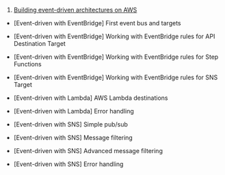 1. [Building event-driven architectures on AWS](https://catalog.us-east-1.prod.workshops.aws/workshops/63320e83-6abc-493d-83d8-f822584fb3cb/en-US)

- [Event-driven with EventBridge] First event bus and targets
- [Event-driven with EventBridge] Working with EventBridge rules for API Destination Target
- [Event-driven with EventBridge] Working with EventBridge rules for Step Functions
- [Event-driven with EventBridge] Working with EventBridge rules for SNS Target

- [Event-driven with Lambda] AWS Lambda destinations
- [Event-driven with Lambda] Error handling

- [Event-driven with SNS] Simple pub/sub
- [Event-driven with SNS] Message filtering
- [Event-driven with SNS] Advanced message filtering
- [Event-driven with SNS] Error handling


